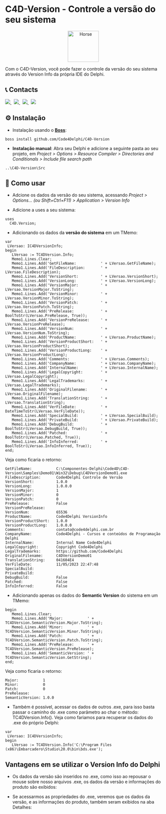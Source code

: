 #  C4D-Version - Controle a versão do seu sistema
<p align="center">
  <a href="https://github.com/Code4Delphi/Code4D-Wizard/blob/master/Img/C4D-Logo.png">
    <img alt="Horse" height="100" src="https://github.com/Code4Delphi/Code4D-Wizard/blob/master/Img/c4d-logo-100x100.png">
  </a>  
</p>
Com o C4D-Version, você pode fazer o controle da versão do seu sistema através do Version Info da própria IDE do Delphi. 



## 📞 Contacts

<p align="left">
  <a href="https://t.me/Code4DelphiDevs" target="_blank">
    <img src="https://img.shields.io/badge/Telegram:-Join%20Channel-blue?logo=telegram">
  </a> 
  &nbsp;
  <a href="mailto:contato@code4delphi.com.br" target="_blank">
    <img src="https://img.shields.io/badge/E--mail-contato%40code4delphi.com.br-yellowgreen?logo=maildotru&logoColor=yellowgreen">
  </a>
   &nbsp;
  <a href="https://go.hotmart.com/U81331747Y?dp=1" target="_blank">
    <img src="https://img.shields.io/badge/Course:-Open%20Tools%20API-F00?logo=delphi">
  </a> 
   &nbsp;
  <a href="https://www.youtube.com/@code4delphi" target="_blank">
    <img src="https://img.shields.io/badge/YouTube:-Join%20Channel-red?logo=youtube&logoColor=red">
  </a> 
</p>



## ⚙️ Instalação

* Instalação usando o [**Boss**](https://github.com/HashLoad/boss):

```
boss install github.com/Code4Delphi/C4D-Version
```

* **Instalação manual**: Abra seu Delphi e adicione a seguinte pasta ao seu projeto, em *Project > Options > Resource Compiler > Directories and Conditionals > Include file search path*

```
..\C4D-Version\Src
```



## 🚀 Como usar
* Adcione os dados da versão do seu sistema, acessando *Project > Options... (ou Shift+Ctrl+F11) > Application > Version Info*

* Adicione a uses a seu sistema:
```
uses
  C4D.Version;
```

* Adicionando os dados da **versão do sistema** em um TMemo:
```
var
 LVersao: IC4DVersionInfo;
begin
   LVersao := TC4DVersion.Info;
   Memo1.Lines.Clear;
   Memo1.Lines.Add('GetFileName:           ' + LVersao.GetFileName);
   Memo1.Lines.Add('FileDescription:       ' + LVersao.FileDescription);
   Memo1.Lines.Add('VersionShort:          ' + LVersao.VersionShort);
   Memo1.Lines.Add('VersionLong:           ' + LVersao.VersionLong);
   Memo1.Lines.Add('VersionMajor:          ' + LVersao.VersionMajor.ToString);
   Memo1.Lines.Add('VersionMinor:          ' + LVersao.VersionMinor.ToString);
   Memo1.Lines.Add('VersionPatch:          ' + LVersao.VersionPatch.ToString);
   Memo1.Lines.Add('PreRelease:            ' + BoolToStr(LVersao.PreRelease, True));
   Memo1.Lines.Add('VersionPreRelease:     ' + LVersao.VersionPreRelease);
   Memo1.Lines.Add('VersionNum:            ' + LVersao.VersionNum.ToString);
   Memo1.Lines.Add('ProductName:           ' + LVersao.ProductName);
   Memo1.Lines.Add('VersionProductShort:   ' + LVersao.VersionProductShort);
   Memo1.Lines.Add('VersionProductLong:    ' + LVersao.VersionProductLong);
   Memo1.Lines.Add('Comments:              ' + LVersao.Comments);
   Memo1.Lines.Add('CompanyName:           ' + LVersao.CompanyName);
   Memo1.Lines.Add('InternalName:          ' + LVersao.InternalName);
   Memo1.Lines.Add('LegalCopyright:        ' + LVersao.LegalCopyright);
   Memo1.Lines.Add('LegalTrademarks:       ' + LVersao.LegalTrademarks);
   Memo1.Lines.Add('OriginalFilename:      ' + LVersao.OriginalFilename);
   Memo1.Lines.Add('TranslationString:     ' + LVersao.TranslationString);
   Memo1.Lines.Add('VerFileDate:           ' + DateTimeToStr(LVersao.VerFileDate));
   Memo1.Lines.Add('SpecialBuild:          ' + LVersao.SpecialBuild);
   Memo1.Lines.Add('PrivateBuild:          ' + LVersao.PrivateBuild);
   Memo1.Lines.Add('DebugBuild:            ' + BoolToStr(LVersao.DebugBuild, True));
   Memo1.Lines.Add('Patched:               ' + BoolToStr(LVersao.Patched, True));
   Memo1.Lines.Add('InfoInferred:          ' + BoolToStr(LVersao.InfoInferred, True));
end;
```
Veja como ficaria o retorno:
```
GetFileName:           C:\Componentes-Delphi\Code4D\C4D-Version\Samples\Demo01\Win32\Debug\C4DVersionDemo01.exe
FileDescription:       Code4Delphi Controle de Versão
VersionShort:          1.0.0
VersionLong:           1.0.0.0
VersionMajor:          1
VersionMinor:          0
VersionPatch:          0
PreRelease:            False
VersionPreRelease:     
VersionNum:            65536
ProductName:           Code4Delphi VersionInfo
VersionProductShort:   1.0.0
VersionProductLong:    1.0.0.0
Comments:              contato@code4delphi.com.br
CompanyName:           Code4Delphi - Cursos e conteúdos de Programação Delphi
InternalName:          Internal Name Code4Delphi
LegalCopyright:        Copyright Code4Delphi
LegalTrademarks:       https://github.com/Code4Delphi
OriginalFilename:      C4DVersionDemo01
TranslationString:     041604E4
VerFileDate:           11/05/2023 22:47:48
SpecialBuild:          
PrivateBuild:          
DebugBuild:            False
Patched:               False
InfoInferred:          False
```

* Adicionando apenas os dados do **Semantic Version** do sistema em um TMemo:
```
begin
   Memo1.Lines.Clear;
   Memo1.Lines.Add('Major:           ' + TC4DVersion.SemanticVersion.Major.ToString);
   Memo1.Lines.Add('Minor:           ' + TC4DVersion.SemanticVersion.Minor.ToString);
   Memo1.Lines.Add('Patch:           ' + TC4DVersion.SemanticVersion.Patch.ToString);
   Memo1.Lines.Add('PreRelease:      ' + TC4DVersion.SemanticVersion.PreRelease);
   Memo1.Lines.Add('SemanticVersion: ' + TC4DVersion.SemanticVersion.GetString);
end;
```
Veja como ficaria o retorno:
```
Major:           1
Minor:           0
Patch:           0
PreRelease:      
SemanticVersion: 1.0.0
```


* Também é possível, acessar os dados de outros .exe, para isso basta passar o caminho do .exe como parâmetro ao char o método: TC4DVersion.Info(). Veja como fariamos para recuperar os dados do .exe do próprio Delphi:
``` 
var
 LVersao: IC4DVersionInfo;
begin
   LVersao := TC4DVersion.Info('C:\Program Files (x86)\Embarcadero\Studio\20.0\bin\bds.exe');
```


## Vantagens em se utilizar o Version Info do Delphi
* Os dados da versão são inseridos no .exe, como isso ao repousar o mouse sobre nosso arquivos .exe, os dados da versão e informações do produto são exibidos:



* Se acessarmos as propriedades do .exe, veremos que os dados da versão, e as informações do produto, também seram exibidos na aba Detalhes:
